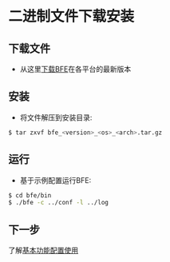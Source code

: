 # 二进制文件下载安装

## 下载文件

- 从这里[下载BFE](https://github.com/bfenetworks/bfe/releases)在各平台的最新版本

## 安装

- 将文件解压到安装目录:

```bash
$ tar zxvf bfe_<version>_<os>_<arch>.tar.gz
```

## 运行

- 基于示例配置运行BFE:

```bash
$ cd bfe/bin
$ ./bfe -c ../conf -l ../log
```

## 下一步
了解[基本功能配置使用](../example/guide.md)
